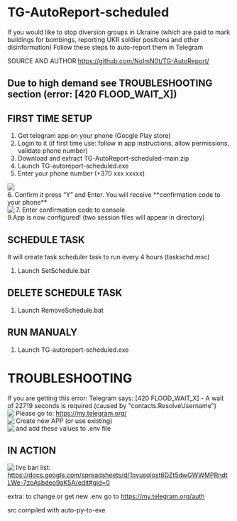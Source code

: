 # TG-AutoReport-scheduled

If you would like to stop diversion groups in Ukraine (which are paid to mark buildings for bombings, reporting UKR soldier positions and other disinformation)
Follow these steps to auto-report them in Telegram

SOURCE AND AUTHOR https://github.com/NoImN0t/TG-AutoReport/

## Due to high demand see TROUBLESHOOTING section (error: [420 FLOOD_WAIT_X])

## FIRST TIME SETUP
1. Get telegram app on your phone (Google Play store)
2. Login to it (if first time use: follow in app instructions, allow permissions, validate phone number) 	 	 	 
3. Download and extract TG-AutoReport-scheduled-main.zip
4. Launch TG-autoreport-scheduled.exe
5. Enter your phone number (+370 xxx xxxxx)
<img align="left" src="https://user-images.githubusercontent.com/20355306/156067187-c1b02ce7-3eb3-4a01-a6d7-02cf802df61e.png"/>
<br clear="left"/>
6. Confirm it press “Y” and Enter. You will receive **confirmation code to your phone** 
<br clear="left"/>
7. Enter confirmation code to console
<img align="left" src="https://user-images.githubusercontent.com/20355306/156067187-c1b02ce7-3eb3-4a01-a6d7-02cf802df61e.png"/> 
<br clear="left"/>
9.App is now configured! (two session files will appear in directory)

## SCHEDULE TASK
It will create task scheduler task to run every 4 hours (taskschd.msc)
1. Launch SetSchedule.bat

## DELETE SCHEDULE TASK
1. Launch RemoveSchedule.bat

## RUN MANUALY
1. Launch TG-autoreport-scheduled.exe

# TROUBLESHOOTING

 If you are getting this error:
 Telegram says: [420 FLOOD_WAIT_X] - A wait of 22719 seconds is required (caused by "contacts.ResolveUsername")
 Please go to: https://my.telegram.org/
<img align="left" src="https://user-images.githubusercontent.com/20355306/156343544-5b149ff4-5087-4d16-9427-8687b0cfb329.png"/>
<br clear="left"/>
 Create new APP (or use existing)
<img align="left" src="https://user-images.githubusercontent.com/20355306/156343997-80a8ff4a-a4ab-429f-8c37-d88aa259d5a1.png"/>
<br clear="left"/>
 and add these values to .env file
<img align="left" src="https://user-images.githubusercontent.com/20355306/156344351-eb5aebef-4545-4936-8531-f8e7d6154320.png"/>
<br clear="left"/>


## IN ACTION
<img align="left" src="https://user-images.githubusercontent.com/20355306/156218573-84ca45b9-00b3-4a34-b40e-c05fc14e7b27.PNG"/> 
<p align="left">

live ban list: https://docs.google.com/spreadsheets/d/1ovusoIost6DZt5dwGWWMPRndtLWe-7zoAsbdeo9aK5A/edit#gid=0

extra: to change or get new .env go to https://my.telegram.org/auth

src compiled with auto-py-to-exe
</p>
